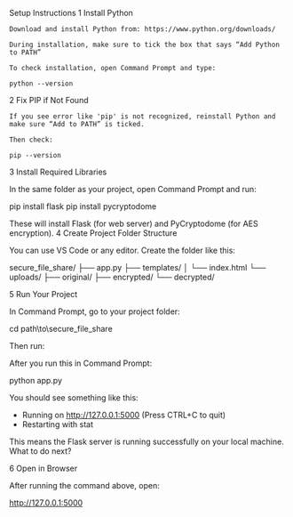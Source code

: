 Setup Instructions 
1 Install Python

    Download and install Python from: https://www.python.org/downloads/

    During installation, make sure to tick the box that says “Add Python to PATH”

    To check installation, open Command Prompt and type:

    python --version

2 Fix PIP if Not Found

    If you see error like 'pip' is not recognized, reinstall Python and make sure “Add to PATH” is ticked.

    Then check:

    pip --version

3 Install Required Libraries

In the same folder as your project, open Command Prompt and run:

pip install flask
pip install pycryptodome

These will install Flask (for web server) and PyCryptodome (for AES encryption).
4  Create Project Folder Structure

You can use VS Code or any editor. Create the folder like this:

secure_file_share/
├── app.py
├── templates/
│   └── index.html
└── uploads/
    ├── original/
    ├── encrypted/
    └── decrypted/

5 Run Your Project

In Command Prompt, go to your project folder:

cd path\to\secure_file_share

Then run:

After you run this in Command Prompt:

python app.py

You should see something like this:

 * Running on http://127.0.0.1:5000 (Press CTRL+C to quit)
 * Restarting with stat

This means the Flask server is running successfully on your local machine.
What to do next?

6 Open in Browser

After running the command above, open:

http://127.0.0.1:5000
